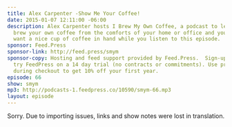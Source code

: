 ```yaml
---
title: Alex Carpenter -Show Me Your Coffee!
date: 2015-01-07 12:11:00 -06:00
description: Alex Carpenter hosts I Brew My Own Coffee, a podcast to learn how to
  brew your own coffee from the comforts of your home or office and you&rsquo;ll definitely
  want a nice cup of coffee in hand while you listen to this episode.
sponsor: Feed.Press
sponsor-link: http://feed.press/smym
sponsor-copy: Hosting and feed support provided by Feed.Press.  Sign-up today and
  try FeedPress on a 14 day trial (no contracts or commitments). Use promo code "smym"
  during checkout to get 10% off your first year.
episode: 66
show: smym
mp3: http://podcasts-1.feedpress.co/10590/smym-66.mp3
layout: episode
---
```


Sorry. Due to importing issues, links and show notes were lost in translation.
